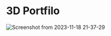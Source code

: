 # 3D Portfilo

![Screenshot from 2023-11-18 21-37-29](https://github.com/Tharindu-Ishan/3D-portfolio/assets/140793481/9a7fca1a-350e-49bf-b9c7-9a3643c6f98e)
